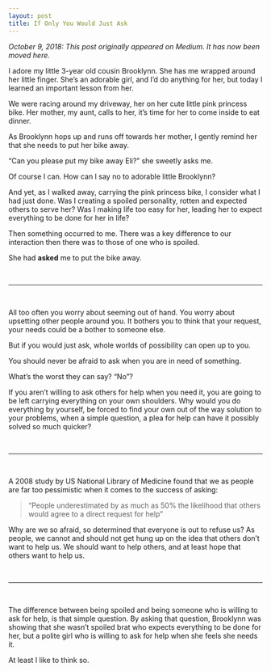 ```yaml
---
layout: post
title: If Only You Would Just Ask
---
```


*October 9, 2018: This post originally appeared on Medium. It has now been moved here.*

I adore my little 3-year old cousin Brooklynn. She has me wrapped around her little finger. She’s an adorable girl, and I’d do anything for her, but today I learned an important lesson from her.

We were racing around my driveway, her on her cute little pink princess bike. Her mother, my aunt, calls to her, it’s time for her to come inside to eat dinner.

As Brooklynn hops up and runs off towards her mother, I gently remind her that she needs to put her bike away.

“Can you please put my bike away Eli?” she sweetly asks me.

Of course I can. How can I say no to adorable little Brooklynn?

And yet, as I walked away, carrying the pink princess bike, I consider what I had just done. Was I creating a spoiled personality, rotten and expected others to serve her? Was I making life too easy for her, leading her to expect everything to be done for her in life?

Then something occurred to me. There was a key difference to our interaction then there was to those of one who is spoiled.

She had **asked** me to put the bike away.

<br>
<hr>
<br>

All too often you worry about seeming out of hand. You worry about upsetting other people around you. It bothers you to think that your request, your needs could be a bother to someone else.

But if you would just ask, whole worlds of possibility can open up to you.

You should never be afraid to ask when you are in need of something.

What’s the worst they can say? “No”?

If you aren’t willing to ask others for help when you need it, you are going to be left carrying everything on your own shoulders. Why would you do everything by yourself, be forced to find your own out of the way solution to your problems, when a simple question, a plea for help can have it possibly solved so much quicker?

<br>
<hr>
<br>

A 2008 study by US National Library of Medicine found that we as people are far too pessimistic when it comes to the success of asking:

>“People underestimated by as much as 50% the likelihood that others would agree to a direct request for help”

Why are we so afraid, so determined that everyone is out to refuse us? As people, we cannot and should not get hung up on the idea that others don’t want to help us. We should want to help others, and at least hope that others want to help us.

<br>
<hr>
<br>

The difference between being spoiled and being someone who is willing to ask for help, is that simple question. By asking that question, Brooklynn was showing that she wasn’t spoiled brat who expects everything to be done for her, but a polite girl who is willing to ask for help when she feels she needs it.

At least I like to think so.